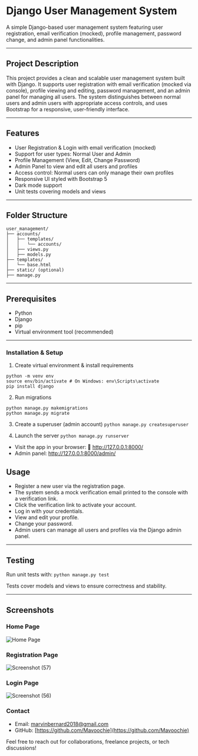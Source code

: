 # Django User Management System

A simple Django-based user management system featuring user registration, email verification (mocked), profile management, password change, and admin panel functionalities.

---

## Project Description

This project provides a clean and scalable user management system built with Django. It supports user registration with email verification (mocked via console), profile viewing and editing, password management, and an admin panel for managing all users. The system distinguishes between normal users and admin users with appropriate access controls, and uses Bootstrap for a responsive, user-friendly interface.

---

## Features

-  User Registration & Login with email verification (mocked)
-  Support for user types: Normal User and Admin
-  Profile Management (View, Edit, Change Password)
-  Admin Panel to view and edit all users and profiles
-  Access control: Normal users can only manage their own profiles
-  Responsive UI styled with Bootstrap 5
-  Dark mode support
-  Unit tests covering models and views

---

## Folder Structure
```
user_management/
├── accounts/
│   ├── templates/
│   │   └── accounts/
│   ├── views.py
│   ├── models.py
├── templates/
│   └── base.html
├── static/ (optional)
├── manage.py
```

---

## Prerequisites

- Python 
- Django 
- pip
- Virtual environment tool (recommended)

---

### Installation & Setup 

1. Create virtual environment & install requirements
```
python -m venv env
source env/bin/activate # On Windows: env\Scripts\activate
pip install django
```

2. Run migrations
```
python manage.py makemigrations
python manage.py migrate
```

3. Create a superuser (admin account) 
``` python manage.py createsuperuser ```

5. Launch the server
``` python manage.py runserver ```

- Visit the app in your browser: 🔗 http://127.0.0.1:8000/
- Admin panel: http://127.0.0.1:8000/admin/


## Usage

- Register a new user via the registration page.
- The system sends a mock verification email printed to the console with a verification link.
- Click the verification link to activate your account.
- Log in with your credentials.
- View and edit your profile.
- Change your password.
- Admin users can manage all users and profiles via the Django admin panel.

---


## Testing

Run unit tests with:
```python manage.py test```

Tests cover models and views to ensure correctness and stability.

---

## Screenshots

### Home Page

![Home Page](./assets/home-page.png)

### Registration Page
![Screenshot (57)](https://github.com/user-attachments/assets/b2dfea5a-d7b0-4f3a-8bfd-e08a457fc8b7)


### Login Page

![Screenshot (56)](https://github.com/user-attachments/assets/67623e8b-beb4-467d-87f6-82c71b7afe0c)






### Contact

- Email: [marvinbernard2018@gmail.com](mailto:marvinbernard2018@gmail.com)
- GitHub: [https://github.com/Mavoochie](https://github.com/Mavoochie)

Feel free to reach out for collaborations, freelance projects, or tech discussions!
